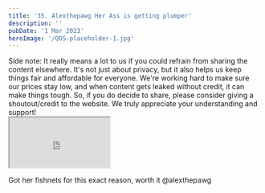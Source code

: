 ```yaml
---
title: '35. Alexthepawg Her Ass is getting plumper'
description: ''
pubDate: '1 Mar 2023'
heroImage: '/QOS-placeholder-1.jpg'
---
```

<div class="video_paragraph_header"> Side note: It really means a lot to us if you could refrain from sharing the content elsewhere. It's not just about privacy, but it also helps us keep things fair and affordable for everyone. We're working hard to make sure our prices stay low, and when content gets leaked without credit, it can make things tough. So, if you do decide to share, please consider giving a shoutout/credit to the website. We truly appreciate your understanding and support!</div>

<iframe src="https://drive.google.com/file/d/1gW199Brdvnz2GToyOdMkuy6Hx5Es1UKD/preview" width="200" height="100" allow="autoplay" allowfullscreen="allowfullscreen"></iframe>

Got her fishnets for this exact reason, worth it @alexthepawg
<br>
<br>
<!---<a class="read_more" href="https://drive.google.com/file/d/1gW199Brdvnz2GToyOdMkuy6Hx5Es1UKD/view?usp=sharing">Download</a>--->